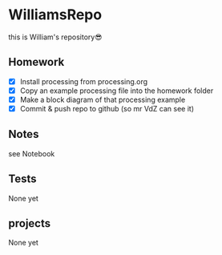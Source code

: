 # WilliamsRepo
this is William's repository😎

## Homework
- [x] Install processing from processing.org
- [x] Copy an example processing file into the homework folder
- [x] Make a block diagram of that processing example
- [x] Commit & push repo to github (so mr VdZ can see it)
## Notes
see Notebook
## Tests
None yet
## projects 
None yet
